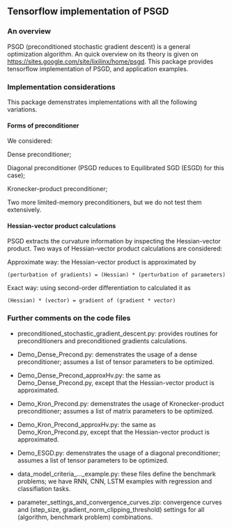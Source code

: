 ## Tensorflow implementation of PSGD
### An overview
PSGD (preconditioned stochastic gradient descent) is a general optimization algorithm. An quick overview on its theory is given on https://sites.google.com/site/lixilinx/home/psgd. This package provides tensorflow implementation of PSGD, and application examples.
### Implementation considerations
This package demenstrates implementations with all the following variations.  
#### Forms of preconditioner
We considered: 

Dense preconditioner; 

Diagonal preconditioner (PSGD reduces to Equilibrated SGD (ESGD) for this case); 

Kronecker-product preconditioner; 

Two more limited-memory preconditioners, but we do not test them extensively. 
#### Hessian-vector product calculations
PSGD extracts the curvature information by inspecting the Hessian-vector product. Two ways of Hessian-vector product calculations are considered:

Approximate way: the Hessian-vector product is approximated by

    (perturbation of gradients) = (Hessian) * (perturbation of parameters) 
    
Exact way: using second-order differentiation to calculated it as

    (Hessian) * (vector) = gradient of (gradient * vector)
### Further comments on the code files
* preconditioned_stochastic_gradient_descent.py: provides routines for preconditioners and preconditioned gradients calculations. 

* Demo_Dense_Precond.py: demenstrates the usage of a dense preconditioner; assumes a list of tensor parameters to be optimized. 

* Demo_Dense_Precond_approxHv.py: the same as Demo_Dense_Precond.py, except that the Hessian-vector product is approximated.

* Demo_Kron_Precond.py: demenstrates the usage of Kronecker-product preconditioner; assumes a list of matrix parameters to be optimized. 

* Demo_Kron_Precond_approxHv.py: the same as Demo_Kron_Precond.py, except that the Hessian-vector product is approximated.

* Demo_ESGD.py: demenstrates the usage of a diagonal preconditioner; assumes a list of tensor parameters to be optimized.

* data_model_criteria_..._example.py: these files define the benchmark problems; we have RNN, CNN, LSTM examples with regression and classifiation tasks.  

* parameter_settings_and_convergence_curves.zip: convergence curves and (step_size, gradient_norm_clipping_threshold) settings for all (algorithm, benchmark problem) combinations. 
